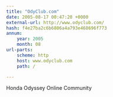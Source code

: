 ```yaml
---
title: "OdyClub.com"
date: 2005-08-17 00:47:20 +0000
external-url: http://www.odyclub.com/
hash: f4e27ba2c6b6806a4a793e468696f773
annum:
    year: 2005
    month: 08
url-parts:
    scheme: http
    host: www.odyclub.com
    path: /

---
```


Honda Odyssey Online Community

